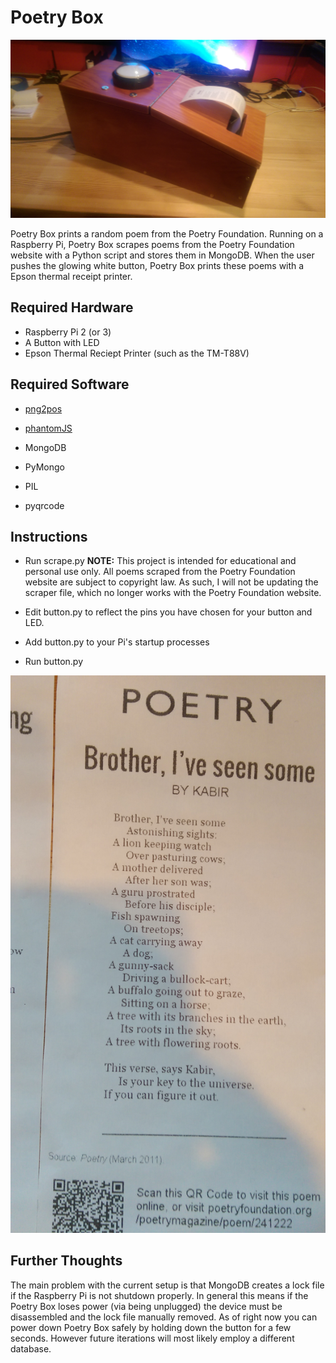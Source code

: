 # Poetry Box

![Poetry Box](https://github.com/andystevensname/PoetryBox/raw/master/images/IMAG0072.jpg)

Poetry Box prints a random poem from the Poetry Foundation. Running on a Raspberry Pi, Poetry Box scrapes poems from the Poetry Foundation website with a Python script and stores them in MongoDB. When the user pushes the glowing white button, Poetry Box prints these poems with a Epson thermal receipt printer.

## Required Hardware
- Raspberry Pi 2 (or 3)
- A Button with LED
- Epson Thermal Reciept Printer (such as the TM-T88V)

## Required Software

- [png2pos](https://github.com/petrkutalek/png2pos)
- [phantomJS](https://github.com/fg2it/phantomjs-on-raspberry)

- MongoDB

- PyMongo
- PIL
- pyqrcode

## Instructions
- Run scrape.py
**NOTE:** This project is intended for educational and personal use only. All poems scraped from the Poetry Foundation website are subject to copyright law. As such, I will not be updating the scraper file, which no longer works with the Poetry Foundation website.

- Edit button.py to reflect the pins you have chosen for your button and LED.
- Add button.py to your Pi's startup processes
- Run button.py

![Example](https://github.com/andystevensname/PoetryBox/raw/master/images/IMAG0068.jpg)

## Further Thoughts
The main problem with the current setup is that MongoDB creates a lock file if the Raspberry Pi is not shutdown properly. In general this means if the Poetry Box loses power (via being unplugged) the device must be disassembled and the lock file manually removed. As of right now you can power down Poetry Box safely by holding down the button for a few seconds. However future iterations will most likely employ a different database.

